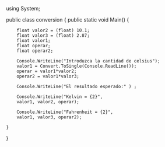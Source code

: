 using System;
 
public class conversion
{
    public static void Main()
    {

		
		float valor2 = (float) 10.1;
		float valor3 = (float) 2.87;
		float valor1;
        float operar;
		float operar2;
		
		Console.WriteLine("Introduzca la cantidad de celsius");
        valor1 = Convert.ToSingle(Console.ReadLine());
        operar = valor1*valor2;
		operar2 = valor1*valor3;

        Console.WriteLine("El resultado esperado:" ) ; 
       
		Console.WriteLine("Kelvin = {2}", 
		valor1, valor2, operar);

		Console.WriteLine("Fahrenheit = {2}", 
		valor1, valor3, operar2);

	}
}

